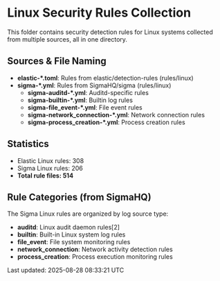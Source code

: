 # Linux Security Rules Collection

This folder contains security detection rules for Linux systems collected from multiple sources, all in one directory.

## Sources & File Naming
- **elastic-\*.toml**: Rules from elastic/detection-rules (rules/linux)  
- **sigma-\*.yml**: Rules from SigmaHQ/sigma (rules/linux)
  - **sigma-auditd-\*.yml**: Auditd-specific rules
  - **sigma-builtin-\*.yml**: Builtin log rules
  - **sigma-file_event-\*.yml**: File event rules
  - **sigma-network_connection-\*.yml**: Network connection rules
  - **sigma-process_creation-\*.yml**: Process creation rules

## Statistics
- Elastic Linux rules: 308
- Sigma Linux rules: 206
- **Total rule files: 514**

## Rule Categories (from SigmaHQ)
The Sigma Linux rules are organized by log source type:
- **auditd**: Linux audit daemon rules[2]
- **builtin**: Built-in Linux system log rules
- **file_event**: File system monitoring rules
- **network_connection**: Network activity detection rules
- **process_creation**: Process execution monitoring rules

Last updated: 2025-08-28 08:33:21 UTC
